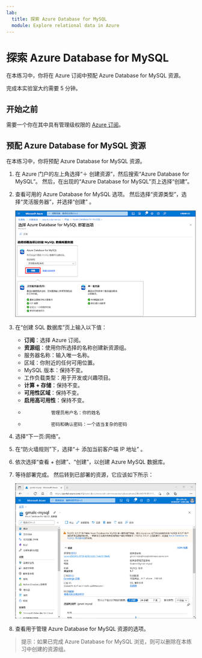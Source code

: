 ```yaml
---
lab:
  title: 探索 Azure Database for MySQL
  module: Explore relational data in Azure
---
```


# 探索 Azure Database for MySQL

在本练习中，你将在 Azure 订阅中预配 Azure Database for MySQL 资源。

完成本实验室大约需要 5 分钟。

## 开始之前

需要一个你在其中具有管理级权限的 [Azure 订阅](https://azure.microsoft.com/free)。

## 预配 Azure Database for MySQL 资源

在本练习中，你将预配 Azure Database for MySQL 资源。

1. 在 Azure 门户的左上角选择“&#65291; 创建资源”，然后搜索“Azure Database for MySQL”。 然后，在出现的“Azure Database for MySQL”页上选择“创建”。

1. 查看可用的 Azure Database for MySQL 选项。 然后选择“资源类型”，选择“灵活服务器”，并选择“创建”  。

    ![Azure Database for MySQL 部署选项的屏幕截图](images/mysql-options.png)

1. 在“创建 SQL 数据库”页上输入以下值：
    - **订阅**：选择 Azure 订阅。
    - **资源组**：使用你所选择的名称创建新资源组。
    - 服务器名称：输入唯一名称。
    - 区域：你附近的任何可用位置。
    - MySQL 版本：保持不变。
    - 工作负载类型：用于开发或兴趣项目。
    - **计算 + 存储**：保持不变。
    - **可用性区域**：保持不变。
    - **启用高可用性**：保持不变。
    -               管理员用户名：你的姓名
    -               密码和确认密码：一个适当复杂的密码

1. 选择“下一页:网络”。

1. 在“防火墙规则”下，选择“&#65291; 添加当前客户端 IP 地址” 。

1. 依次选择“查看 + 创建”、“创建”，以创建 Azure MySQL 数据库。

1. 等待部署完成。 然后转到已部署的资源，它应该如下所示：

    ![Azure 门户的屏幕截图，其中显示 Azure Database for MySQL 页面。](images/mysql-portal.png)

1. 查看用于管理 Azure Database for MySQL 资源的选项。

> 提示：如果已完成 Azure Database for MySQL 浏览，则可以删除在本练习中创建的资源组。
